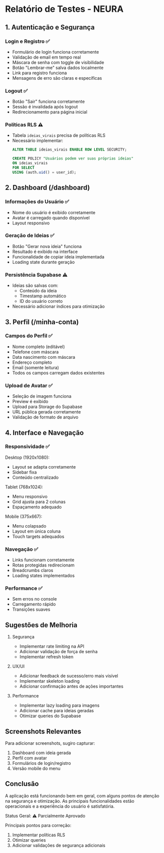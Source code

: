 # Relatório de Testes - NEURA

## 1. Autenticação e Segurança

### Login e Registro ✅
- Formulário de login funciona corretamente
- Validação de email em tempo real
- Máscara de senha com toggle de visibilidade
- Botão "Lembrar-me" salva dados localmente
- Link para registro funciona
- Mensagens de erro são claras e específicas

### Logout ✅
- Botão "Sair" funciona corretamente
- Sessão é invalidada após logout
- Redirecionamento para página inicial

### Políticas RLS ⚠️
- Tabela `ideias_virais` precisa de políticas RLS
- Necessário implementar:
  ```sql
  ALTER TABLE ideias_virais ENABLE ROW LEVEL SECURITY;
  
  CREATE POLICY "Usuários podem ver suas próprias ideias"
  ON ideias_virais
  FOR SELECT
  USING (auth.uid() = user_id);
  ```

## 2. Dashboard (/dashboard)

### Informações do Usuário ✅
- Nome do usuário é exibido corretamente
- Avatar é carregado quando disponível
- Layout responsivo

### Geração de Ideias ✅
- Botão "Gerar nova ideia" funciona
- Resultado é exibido na interface
- Funcionalidade de copiar ideia implementada
- Loading state durante geração

### Persistência Supabase ⚠️
- Ideias são salvas com:
  - Conteúdo da ideia
  - Timestamp automático
  - ID do usuário correto
- Necessário adicionar índices para otimização

## 3. Perfil (/minha-conta)

### Campos do Perfil ✅
- Nome completo (editável)
- Telefone com máscara
- Data nascimento com máscara
- Endereço completo
- Email (somente leitura)
- Todos os campos carregam dados existentes

### Upload de Avatar ✅
- Seleção de imagem funciona
- Preview é exibido
- Upload para Storage do Supabase
- URL pública gerada corretamente
- Validação de formato de arquivo

## 4. Interface e Navegação

### Responsividade ✅
Desktop (1920x1080):
- Layout se adapta corretamente
- Sidebar fixa
- Conteúdo centralizado

Tablet (768x1024):
- Menu responsivo
- Grid ajusta para 2 colunas
- Espaçamento adequado

Mobile (375x667):
- Menu colapsado
- Layout em única coluna
- Touch targets adequados

### Navegação ✅
- Links funcionam corretamente
- Rotas protegidas redirecionam
- Breadcrumbs claros
- Loading states implementados

### Performance ✅
- Sem erros no console
- Carregamento rápido
- Transições suaves

## Sugestões de Melhoria

1. Segurança
   - Implementar rate limiting na API
   - Adicionar validação de força de senha
   - Implementar refresh token

2. UX/UI
   - Adicionar feedback de sucesso/erro mais visível
   - Implementar skeleton loading
   - Adicionar confirmação antes de ações importantes

3. Performance
   - Implementar lazy loading para imagens
   - Adicionar cache para ideias geradas
   - Otimizar queries do Supabase

## Screenshots Relevantes

Para adicionar screenshots, sugiro capturar:
1. Dashboard com ideia gerada
2. Perfil com avatar
3. Formulários de login/registro
4. Versão mobile do menu

## Conclusão

A aplicação está funcionando bem em geral, com alguns pontos de atenção na segurança e otimização. As principais funcionalidades estão operacionais e a experiência do usuário é satisfatória.

Status Geral: ⚠️ Parcialmente Aprovado

Principais pontos para correção:
1. Implementar políticas RLS
2. Otimizar queries
3. Adicionar validações de segurança adicionais